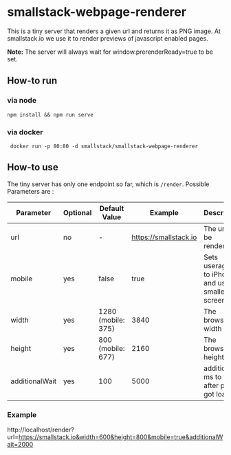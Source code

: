 # smallstack-webpage-renderer
This is a tiny server that renders a given url and returns it as PNG image. At smallstack.io we use it to render previews of javascript enabled pages. 

**Note:** The server will always wait for window.prerenderReady=true to be set.


## How-to run
### via node
```npm install && npm run serve```

### via docker
``` docker run -p 80:80 -d smallstack/smallstack-webpage-renderer```


## How-to use
The tiny server has only one endpoint so far, which is ```/render```. Possible Parameters are : 

Parameter     | Optional  | Default Value       | Example               | Description
------------  | ------    | -------------       | -------               | -------------
url           | no        | -                   | https://smallstack.io | The url to be rendered
mobile        | yes       | false               | true                  | Sets useragent to iPhone and uses smaller screen size
width         | yes       | 1280 (mobile: 375)  | 3840                  | The browser width
height        | yes       | 800 (mobile: 677)   | 2160                  | The browser height
additionalWait| yes       | 100                 | 5000                  | additional ms to wait after page got loaded

### Example
http://localhost/render?url=https://smallstack.io&width=600&height=800&mobile=true&additionalWait=2000
